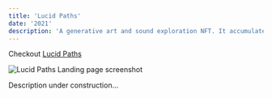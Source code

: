 ```yaml
---
title: 'Lucid Paths'
date: '2021'
description: 'A generative art and sound exploration NFT. It accumulated over 200 Ethereum in trading Volume to date.'
---
```


Checkout [Lucid Paths](https://lucidpaths.com)

![Lucid Paths Landing page screenshot](/projects/lucid-paths/lucid-paths-landing.png "Lucid Paths landing page screenshot")

Description under construction...